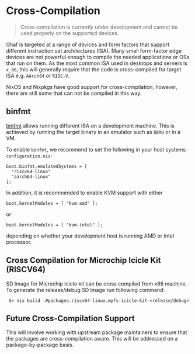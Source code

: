 <!--
    Copyright 2022-2023 TII (SSRC) and the Ghaf contributors
    SPDX-License-Identifier: CC-BY-SA-4.0
-->

# Cross-Compilation

> Cross-compilation is currently under development and cannot be used properly on the supported devices.

Ghaf is targeted at a range of devices and form factors that support different instruction set architectures (ISA). Many small form-factor edge devices are not powerful enough to compile the needed applications or OSs that run on them. As the most common ISA used in desktops and servers is ``x_86``, this will generally require that the code is cross-compiled for target ISA e.g. ``AArch64`` or ``RISC-V``.

NixOS and Nixpkgs have good support for cross-compilation, however, there are still some that can not be compiled in this way.


## binfmt

[binfmt](https://en.wikipedia.org/wiki/Binfmt_misc) allows running different ISA on a development machine. This is achieved by running the target binary in an emulator such as ``QEMU`` or in a VM.

To enable ``binfmt``, we recommend to set the following in your host systems ``configuration.nix``:

    boot.binfmt.emulatedSystems = [
      "riscv64-linux"
      "aarch64-linux"
    ];

In addition, it is recommended to enable KVM support with either

    boot.kernelModules = [ "kvm-amd" ];

or

    boot.kernelModules = [ "kvm-intel" ];

depending on whether your development host is running AMD or Intel processor.

## Cross Compilation for Microchip Icicle Kit (RISCV64)
SD Image for Microchip Icicle kit can be cross compiled from x86 machine. To generate the release/debug SD Image run following command:

```
 $> nix build .#packages.riscv64-linux.mpfs-icicle-kit-<release/debug>
```

## Future Cross-Compilation Support

This will involve working with upstream package maintainers to ensure that the packages are cross-compilation aware. This will be addressed on a package-by-package basis.

